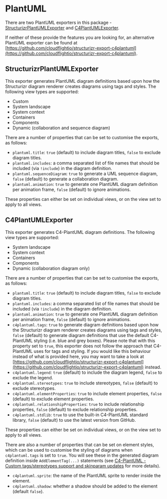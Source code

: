 # PlantUML

There are two PlantUML exporters in this package - [StructurizrPlantUMLExporter](StructurizrPlantUMLExporter.java) and [C4PlantUMLExporter](C4PlantUMLExporter.java).

If neither of these provide the features you are looking for, an alternative PlantUML exporter can be found at [https://github.com/cloudflightio/structurizr-export-c4plantuml](https://github.com/cloudflightio/structurizr-export-c4plantuml).

## StructurizrPlantUMLExporter

This exporter generates PlantUML diagram definitions based upon how the Structurizr diagram renderer
creates diagrams using tags and styles. The following view types are supported:

- Custom
- System landscape
- System context
- Containers
- Components
- Dynamic (collaboration and sequence diagram)

There are a number of properties that can be set to customise the exports, as follows:

- `plantuml.title`: `true` (default) to include diagram titles, `false` to exclude diagram titles.
- `plantuml.includes`: a comma separated list of file names that should be included (via `!include`) in the diagram definition.
- `plantuml.sequenceDiagram`: `true` to generate a UML sequence diagram, `false` (default) to generate a collaboration diagram.
- `plantuml.animation`: `true` to generate one PlantUML diagram definition per animation frame, `false` (default) to ignore animations.

These properties can either be set on individual views, or on the view set to apply to all views.

## C4PlantUMLExporter

This exporter generates C4-PlantUML diagram definitions. The following view types are supported:

- System landscape
- System context
- Containers
- Components
- Dynamic (collaboration diagram only)

There are a number of properties that can be set to customise the exports, as follows:

- `plantuml.title`: `true` (default) to include diagram titles, `false` to exclude diagram titles.
- `plantuml.includes`: a comma separated list of file names that should be included (via `!include`) in the diagram definition.
- `plantuml.animation`: `true` to generate one PlantUML diagram definition per animation frame, `false` (default) to ignore animations.
- `c4plantuml.tags`: `true` to generate diagram definitions based upon how the Structurizr diagram renderer creates diagrams using tags and styles, `false` (default) to generate diagram definitions that use the default C4-PlantUML styling (i.e. blue and grey boxes). Please note that with this property set to `true`, this exporter does not follow the approach that C4-PlantUML uses for tags and styling. If you would like this behaviour instead of what is provided here, you may want to take a look at [https://github.com/cloudflightio/structurizr-export-c4plantuml](https://github.com/cloudflightio/structurizr-export-c4plantuml) instead. 
- `c4plantuml.legend`: `true` (default) to include the diagram legend, `false` to exclude the legend.
- `c4plantuml.stereotypes`: `true` to include stereotypes, `false` (default) to exclude stereotypes.
- `c4plantuml.elementProperties`: `true` to include element properties, `false` (default) to exclude element properties.
- `c4plantuml.relationshipProperties`: `true` to include relationship properties, `false` (default) to exclude relationship properties.
- `c4plantuml.stdlib`: `true` to use the built-in C4-PlantUML standard library, `false` (default) to use the latest version from GitHub.

These properties can either be set on individual views, or on the view set to apply to all views.

There are also a number of properties that can be set on element styles, which can be used to customise the styling of diagrams when
`c4plantuml.tags` is set to `true`. You will see these in the generated diagram definition inside `AddElementTag(...)` statements
(see [C4-PlantUML - Custom tags/stereotypes support and skinparam updates](https://github.com/plantuml-stdlib/C4-PlantUML/#custom-tagsstereotypes-support-and-skinparam-updates) for more details).

- `c4plantuml.sprite`: the name of the PlantUML sprite to render inside the element. 
- `c4plantuml.shadow`: whether a shadow should be added to the element (default `false`).